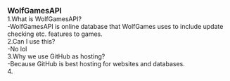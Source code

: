 <big><b>WolfGamesAPI</b></big>
<br>
1.What is WolfGamesAPI?
<br>
-WolfGamesAPI is online database that WolfGames uses to include update checking etc. features to games.
<br>
2.Can I use this?
<br>
-No lol
<br>
3.Why we use GitHub as hosting?
<br>
-Because GitHub is best hosting for websites and databases. 
<br>
4.
